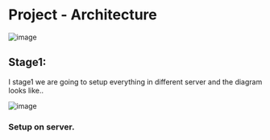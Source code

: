 # Project - Architecture

![image](https://user-images.githubusercontent.com/29029753/48682558-d094c080-ebce-11e8-8cab-25f5d485599f.png)

## Stage1:

I stage1 we are going to setup everything in different server and the diagram looks like..

![image](https://user-images.githubusercontent.com/29029753/48682545-be1a8700-ebce-11e8-8c5b-106978915d23.png)


### Setup on server.
